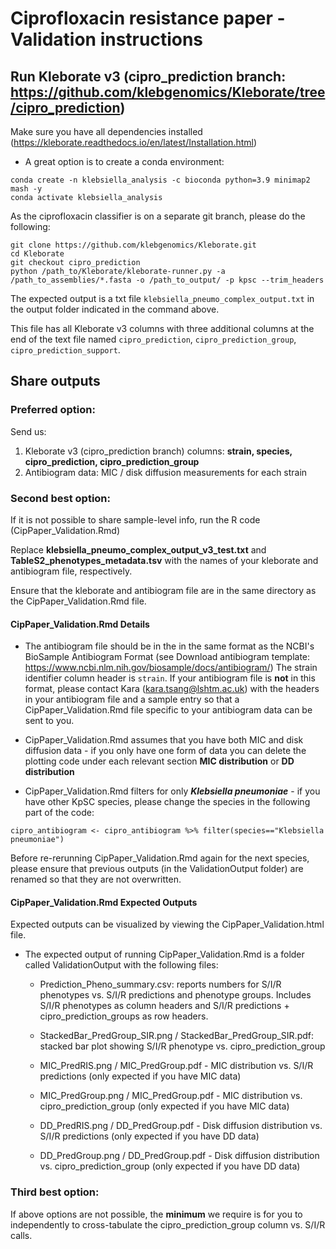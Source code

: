 # Ciprofloxacin resistance paper - Validation instructions

## Run Kleborate v3 (cipro_prediction branch: https://github.com/klebgenomics/Kleborate/tree/cipro_prediction)

Make sure you have all dependencies installed (https://kleborate.readthedocs.io/en/latest/Installation.html)

- A great option is to create a conda environment:

```
conda create -n klebsiella_analysis -c bioconda python=3.9 minimap2 mash -y
conda activate klebsiella_analysis
```

As the ciprofloxacin classifier is on a separate git branch, please do the following: 

```
git clone https://github.com/klebgenomics/Kleborate.git
cd Kleborate
git checkout cipro_prediction
python /path_to/Kleborate/kleborate-runner.py -a /path_to_assemblies/*.fasta -o /path_to_output/ -p kpsc --trim_headers
```

The expected output is a txt file `klebsiella_pneumo_complex_output.txt` in the output folder indicated in the command above. 

This file has all Kleborate v3 columns with three additional columns at the end of the text file named `cipro_prediction`, `cipro_prediction_group`, `cipro_prediction_support`.


## Share outputs

### Preferred option: 

Send us:
1. Kleborate v3 (cipro_prediction branch) columns: **strain, species, cipro_prediction, cipro_prediction_group**
2. Antibiogram data: MIC / disk diffusion measurements for each strain

### Second best option:

If it is not possible to share sample-level info, run the R code (CipPaper_Validation.Rmd)

Replace **klebsiella_pneumo_complex_output_v3_test.txt** and **TableS2_phenotypes_metadata.tsv** with the names of your kleborate and antibiogram file, respectively. 

Ensure that the kleborate and antibiogram file are in the same directory as the CipPaper_Validation.Rmd file. 

#### CipPaper_Validation.Rmd Details

- The antibiogram file should be in the in the same format as the NCBI's BioSample Antibiogram Format (see Download antibiogram template: https://www.ncbi.nlm.nih.gov/biosample/docs/antibiogram/)
The strain identifier column header is `strain`. If your antibiogram file is **not** in this format, please contact Kara (kara.tsang@lshtm.ac.uk) with the headers in your antibiogram file and a sample entry so that a CipPaper_Validation.Rmd file specific to your antibiogram data can be sent to you.

- CipPaper_Validation.Rmd assumes that you have both MIC and disk diffusion data - if you only have one form of data you can delete the plotting code under each relevant section **MIC distribution** or **DD distribution**

- CipPaper_Validation.Rmd filters for only ***Klebsiella pneumoniae*** - if you have other KpSC species, please change the species in the following part of the code: 

```
cipro_antibiogram <- cipro_antibiogram %>% filter(species=="Klebsiella pneumoniae")
```

Before re-rerunning CipPaper_Validation.Rmd again for the next species, please ensure that previous outputs (in the ValidationOutput folder) are renamed so that they are not overwritten.


#### CipPaper_Validation.Rmd Expected Outputs

Expected outputs can be visualized by viewing the CipPaper_Validation.html file. 

- The expected output of running CipPaper_Validation.Rmd is a folder called ValidationOutput with the following files:

  - Prediction_Pheno_summary.csv: reports numbers for S/I/R phenotypes vs. S/I/R predictions and phenotype groups. Includes S/I/R phenotypes as column headers and S/I/R predictions + cipro_prediction_groups as row headers.

  - StackedBar_PredGroup_SIR.png / StackedBar_PredGroup_SIR.pdf: stacked bar plot showing S/I/R phenotype vs. cipro_prediction_group

  - MIC_PredRIS.png / MIC_PredGroup.pdf - MIC distribution vs. S/I/R predictions (only expected if you have MIC data)
  - MIC_PredGroup.png / MIC_PredGroup.pdf - MIC distribution vs. cipro_prediction_group (only expected if you have MIC data)

  - DD_PredRIS.png / DD_PredGroup.pdf - Disk diffusion distribution vs. S/I/R predictions (only expected if you have DD data)
  - DD_PredGroup.png / DD_PredGroup.pdf - Disk diffusion distribution vs. cipro_prediction_group (only expected if you have DD data)
  
### Third best option:
If above options are not possible, the **minimum** we require is for you to independently to cross-tabulate the cipro_prediction_group column vs. S/I/R calls.